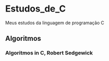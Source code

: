 # Estudos_de_C
Meus estudos da linguagem de programação C

## Algoritmos
### Algoritmos in C, Robert Sedgewick
